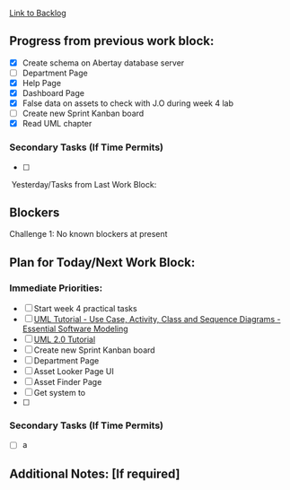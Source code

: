 
[Link to Backlog](https://github.com/cyberianwilderness/CMP307-Backlog/issues)
## Progress from previous work block:
- [x] Create schema on Abertay database server
- [ ] Department Page
- [x] Help Page
- [x] Dashboard Page
- [x] False data on assets to check with J.O during week 4 lab
- [ ] Create new Sprint Kanban board
- [x] Read UML chapter

### Secondary Tasks (If Time Permits)
- [ ]
 Yesterday/Tasks from Last Work Block:
  
## Blockers
Challenge 1: No known blockers at present
   
## Plan for Today/Next Work Block:
### Immediate Priorities:
- [ ]  Start week 4 practical tasks
- [ ] [UML Tutorial - Use Case, Activity, Class and Sequence Diagrams - Essential Software Modeling](https://www.youtube.com/watch?v=RMuMz5hQMf4)
- [ ] [UML 2.0 Tutorial](https://www.youtube.com/watch?v=OkC7HKtiZC0)
- [ ] Create new Sprint Kanban board
- [ ] Department Page
- [ ] Asset Looker Page UI
- [ ] Asset Finder Page
- [ ] Get system to 
- [ ] 

### Secondary Tasks (If Time Permits)
- [ ] a
       

## Additional Notes: [If required]